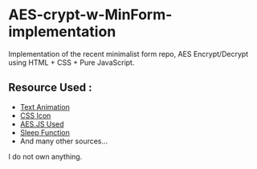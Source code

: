 # AES-crypt-w-MinForm-implementation
Implementation of the recent minimalist form repo, AES Encrypt/Decrypt using HTML + CSS + Pure JavaScript.

## Resource Used :
*   [Text Animation](https://www.youtube.com/watch?v=gR0-eb5ncEU&t=11s)
*   [CSS Icon](https://github.com/astrit/css.gg)
*   [AES.JS Used](https://cdnjs.cloudflare.com/ajax/libs/crypto-js/3.1.2/rollups/aes.js)
*   [Sleep Function](https://www.javatpoint.com/javascript-sleep#:~:text=The%20programming%20languages%20such%20as%20PHP%20and%20C,languages%2C%20JavaScript%20doesn%27t%20have%20any%20sleep%20%28%29%20function.)
*   And many other sources...

I do not own anything.
